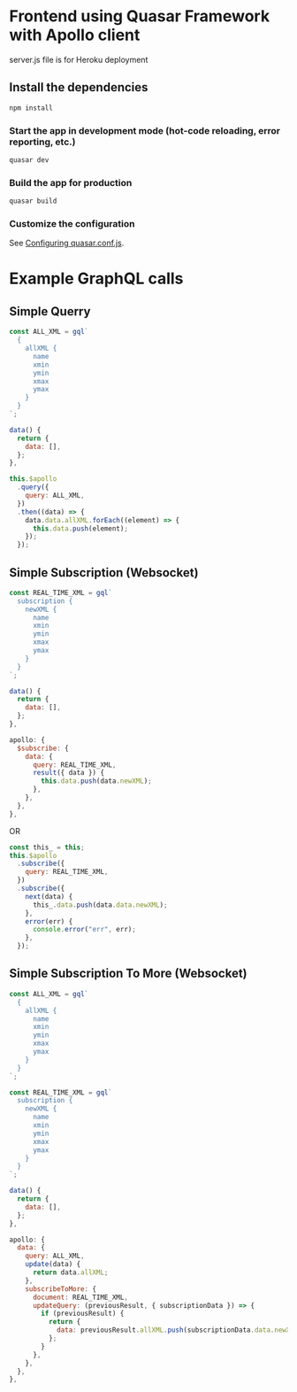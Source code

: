 # Frontend using Quasar Framework with Apollo client

server.js file is for Heroku deployment

## Install the dependencies
```bash
npm install
```

### Start the app in development mode (hot-code reloading, error reporting, etc.)
```bash
quasar dev
```


### Build the app for production
```bash
quasar build
```

### Customize the configuration
See [Configuring quasar.conf.js](https://quasar.dev/quasar-cli/quasar-conf-js).


# Example GraphQL calls

## Simple Querry

```js
const ALL_XML = gql`
  {
    allXML {
      name
      xmin
      ymin
      xmax
      ymax
    }
  }
`;

data() {
  return {
    data: [],
  };
},

this.$apollo
  .query({
    query: ALL_XML,
  })
  .then((data) => {
    data.data.allXML.forEach((element) => {
      this.data.push(element);
    });
  });
```

## Simple Subscription (Websocket)

```js
const REAL_TIME_XML = gql`
  subscription {
    newXML {
      name
      xmin
      ymin
      xmax
      ymax
    }
  }
`;

data() {
  return {
    data: [],
  };
},

apollo: {
  $subscribe: {
    data: {
      query: REAL_TIME_XML,
      result({ data }) {
        this.data.push(data.newXML);
      },
    },
  },
},
```
OR
```js
const this_ = this;
this.$apollo
  .subscribe({
    query: REAL_TIME_XML,
  })
  .subscribe({
    next(data) {
      this_.data.push(data.data.newXML);
    },
    error(err) {
      console.error("err", err);
    },
  });
```

## Simple Subscription To More (Websocket)

```js
const ALL_XML = gql`
  {
    allXML {
      name
      xmin
      ymin
      xmax
      ymax
    }
  }
`;

const REAL_TIME_XML = gql`
  subscription {
    newXML {
      name
      xmin
      ymin
      xmax
      ymax
    }
  }
`;

data() {
  return {
    data: [],
  };
},

apollo: {
  data: {
    query: ALL_XML,
    update(data) {
      return data.allXML;
    },
    subscribeToMore: {
      document: REAL_TIME_XML,
      updateQuery: (previousResult, { subscriptionData }) => {
        if (previousResult) {
          return {
            data: previousResult.allXML.push(subscriptionData.data.newXML),
          };
        }
      },
    },
  },
},
```